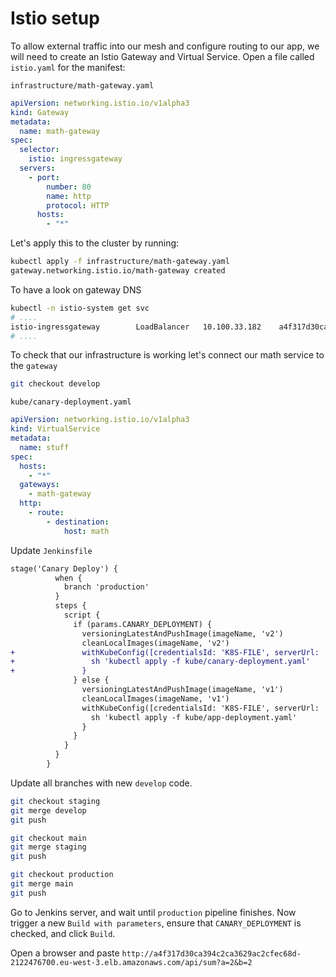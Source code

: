 # Istio setup

To allow external traffic into our mesh and configure routing to our  app, we will need to create an Istio Gateway and Virtual Service. Open a file called `istio.yaml` for the manifest:

`infrastructure/math-gateway.yaml`

```yml
apiVersion: networking.istio.io/v1alpha3
kind: Gateway
metadata:
  name: math-gateway
spec:
  selector:
    istio: ingressgateway
  servers:
    - port:
        number: 80
        name: http
        protocol: HTTP
      hosts:
        - "*"

```

Let's apply this to the cluster by running:

```bash
kubectl apply -f infrastructure/math-gateway.yaml
gateway.networking.istio.io/math-gateway created
```

To have a look on gateway DNS

```bash
kubectl -n istio-system get svc
# ....
istio-ingressgateway        LoadBalancer   10.100.33.182    a4f317d30ca394c2ca3629ac2cfec68d-2122476700.eu-west-3.elb.amazonaws.com   15020:31519/TCP,80:31054/TCP,443:31807/TCP,15029:31782/TCP,15030:31032/TCP,15031:31578/TCP,15032:31104/TCP,31400:30200/TCP,15443:31352/TCP   5h19m
# ....
```

To check that our infrastructure is working let's connect our math service to the `gateway`

```bash
git checkout develop
```

`kube/canary-deployment.yaml`

```yaml
apiVersion: networking.istio.io/v1alpha3
kind: VirtualService
metadata:
  name: stuff
spec:
  hosts:
    - "*"
  gateways:
    - math-gateway
  http:
    - route:
        - destination:
            host: math

```

Update `Jenkinsfile`

```diff
stage('Canary Deploy') {
          when {
            branch 'production'
          }
          steps {
            script {
              if (params.CANARY_DEPLOYMENT) {
                versioningLatestAndPushImage(imageName, 'v2')
                cleanLocalImages(imageName, 'v2')
+               withKubeConfig([credentialsId: 'K8S-FILE', serverUrl: 'https://0762874B88CC99AED4773002D066C462.sk1.eu-west-3.eks.amazonaws.com']) {
+                 sh 'kubectl apply -f kube/canary-deployment.yaml'
+               }
              } else {
                versioningLatestAndPushImage(imageName, 'v1')
                cleanLocalImages(imageName, 'v1')
                withKubeConfig([credentialsId: 'K8S-FILE', serverUrl: 'https://0762874B88CC99AED4773002D066C462.sk1.eu-west-3.eks.amazonaws.com']) {
                  sh 'kubectl apply -f kube/app-deployment.yaml'
                }
              }
            }
          }
        }
```

Update all branches with new `develop` code.

```bash
git checkout staging
git merge develop
git push
```

```bash
git checkout main
git merge staging
git push
```

```bash
git checkout production
git merge main
git push
```

Go to Jenkins server, and wait until `production` pipeline finishes. Now trigger a new `Build with parameters`, ensure that  `CANARY_DEPLOYMENT` is checked, and click `Build`.

Open a browser and paste `http://a4f317d30ca394c2ca3629ac2cfec68d-2122476700.eu-west-3.elb.amazonaws.com/api/sum?a=2&b=2`